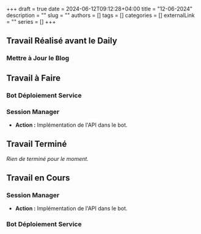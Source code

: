 +++ 
draft = true
date = 2024-06-12T09:12:28+04:00
title = "12-06-2024"
description = ""
slug = ""
authors = []
tags = []
categories = []
externalLink = ""
series = []
+++


## Travail Réalisé avant le Daily

### Mettre à Jour le Blog

## Travail à Faire

### Bot Déploiement Service

### Session Manager
- **Action :** Implémentation de l'API dans le bot.

## Travail Terminé

*Rien de terminé pour le moment.*

## Travail en Cours

### Session Manager
- **Action :** Implémentation de l'API dans le bot.

### Bot Déploiement Service


